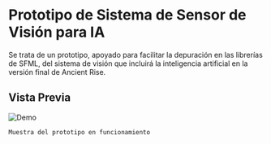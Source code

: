 # Prototipo de Sistema de Sensor de Visión para IA
Se trata de un prototipo, apoyado para facilitar la depuración en las librerías de SFML, del sistema de visión que incluirá la inteligencia artificial en la versión final de Ancient Rise.

## Vista Previa
   ![Demo](https://gfycat.com/HideousInconsequentialJumpingbean)
   ```
   Muestra del prototipo en funcionamiento
   ```
##
